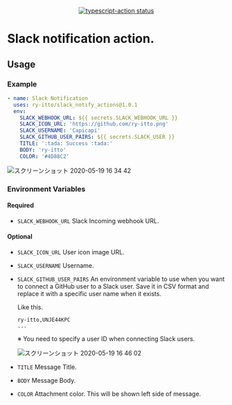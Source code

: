 <p align="center">
  <a href="https://github.com/actions/typescript-action/actions"><img alt="typescript-action status" src="https://github.com/actions/typescript-action/workflows/build-test/badge.svg"></a>
</p>

# Slack notification action.
## Usage
### Example

```yaml
- name: Slack Notification
  uses: ry-itto/slack_notify_actions@1.0.1
  env:
    SLACK_WEBHOOK_URL: ${{ secrets.SLACK_WEBHOOK_URL }}
    SLACK_ICON_URL: 'https://github.com/ry-itto.png'
    SLACK_USERNAME: 'Capicapi'
    SLACK_GITHUB_USER_PAIRS: ${{ secrets.SLACK_USER }}
    TITLE: ':tada: Success :tada:'
    BODY: 'ry-itto'
    COLOR: '#4D88C2'
```

![スクリーンショット 2020-05-19 16 34 42](https://user-images.githubusercontent.com/30540303/82301310-03518c00-99f3-11ea-966e-f12fee0c879a.png)

### Environment Variables
#### Required
- `SLACK_WEBHOOK_URL`
  Slack Incoming webhook URL.

#### Optional
- `SLACK_ICON_URL`
  User icon image URL.
- `SLACK_USERNAME`
  Username.
- `SLACK_GITHUB_USER_PAIRS`
  An environment variable to use when you want to connect a GitHub user to a Slack user.
  Save it in CSV format and replace it with a specific user name when it exists.

    Like this.
  ```csv
  ry-itto,UNJE44KPC
  ...
  ```

  ※ You need to specify a user ID when connecting Slack users.
  
  ![スクリーンショット 2020-05-19 16 46 02](https://user-images.githubusercontent.com/30540303/82301203-de5d1900-99f2-11ea-92ca-f23988c24650.png)
  
- `TITLE`
  Message Title.
- `BODY`
  Message Body.
- `COLOR`
  Attachment color. This will be shown left side of message.
